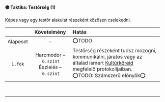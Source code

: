 #### 🟣 Taktika: Testőrség (1)

Képes vagy egy testőr alakulat részeként közösen cselekedni.

|          |                             Követelmény                             | Hatás                                                                                                                                                                                     |
| :------: | :-----------------------------------------------------------------: | :---------------------------------------------------------------------------------------------------------------------------------------------------------------------------------------- |
| Alapeset |                                  -                                  | ⭕TODO                                                                                                                                                                                     |
| `1.fok`  | Harcmodor&nbsp;–&nbsp;`6.szint`<br />Észlelés&nbsp;–&nbsp;`6.szint` | Testőrség részeként tudsz mozogni, kommunikálni, járatos vagy az általad ismert [Kultúrköreid](../hatterek.kiemelt/kulturkor.md) megfelelő protokolljaiban.<br />⭕TODO: Számszerű előnyök⭕ |

<br />

---
